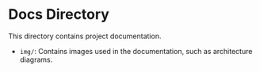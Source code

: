 # Docs Directory

This directory contains project documentation.

- `img/`: Contains images used in the documentation, such as architecture diagrams.

